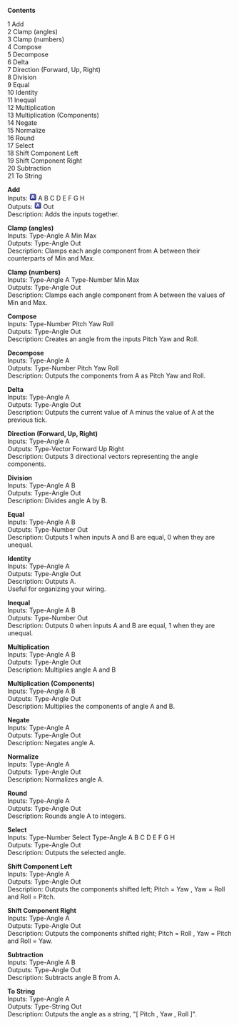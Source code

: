 **Contents**  

1 Add  
2 Clamp (angles)  
3 Clamp (numbers)  
4 Compose  
5 Decompose  
6 Delta  
7 Direction (Forward, Up, Right)  
8 Division  
9 Equal  
10 Identity  
11 Inequal  
12 Multiplication  
13 Multiplication (Components)  
14 Negate  
15 Normalize  
16 Round  
17 Select  
18 Shift Component Left  
19 Shift Component Right  
20 Subtraction  
21 To String  

**Add**  
Inputs: 	![Angle](Type-Angle.png "Angle") A B C D E F G H  
Outputs: 	![Angle](Type-Angle.png "Angle") Out  
Description: 	Adds the inputs together.  

**Clamp (angles)**  
Inputs: 	Type-Angle A Min Max  
Outputs: 	Type-Angle Out  
Description: 	Clamps each angle component from A between their counterparts of Min and Max.  

**Clamp (numbers)**  
Inputs: 	Type-Angle A Type-Number Min Max  
Outputs: 	Type-Angle Out  
Description: 	Clamps each angle component from A between the values of Min and Max.  

**Compose**  
Inputs: 	Type-Number Pitch Yaw Roll  
Outputs: 	Type-Angle Out  
Description: 	Creates an angle from the inputs Pitch Yaw and Roll.  

**Decompose**  
Inputs: 	Type-Angle A  
Outputs: 	Type-Number Pitch Yaw Roll  
Description: 	Outputs the components from A as Pitch Yaw and Roll.  

**Delta**  
Inputs: 	Type-Angle A  
Outputs: 	Type-Angle Out  
Description: 	Outputs the current value of A minus the value of A at the previous tick.  

**Direction (Forward, Up, Right)**  
Inputs: 	Type-Angle A  
Outputs: 	Type-Vector Forward Up Right  
Description: 	Outputs 3 directional vectors representing the angle components.  

**Division**  
Inputs: 	Type-Angle A B  
Outputs: 	Type-Angle Out  
Description: 	Divides angle A by B.  

**Equal**  
Inputs: 	Type-Angle A B  
Outputs: 	Type-Number Out  
Description: 	Outputs 1 when inputs A and B are equal, 0 when they are unequal.  

**Identity**  
Inputs: 	Type-Angle A  
Outputs: 	Type-Angle Out  
Description: 	Outputs A.  
Useful for organizing your wiring.  

**Inequal**  
Inputs: 	Type-Angle A B  
Outputs: 	Type-Number Out  
Description: 	Outputs 0 when inputs A and B are equal, 1 when they are unequal.  

**Multiplication**  
Inputs: 	Type-Angle A B  
Outputs: 	Type-Angle Out  
Description: 	Multiplies angle A and B  

**Multiplication (Components)**  
Inputs: 	Type-Angle A B  
Outputs: 	Type-Angle Out  
Description: 	Multiplies the components of angle A and B.  

**Negate**  
Inputs: 	Type-Angle A  
Outputs: 	Type-Angle Out  
Description: 	Negates angle A.  

**Normalize**  
Inputs: 	Type-Angle A  
Outputs: 	Type-Angle Out  
Description: 	Normalizes angle A.  

**Round**  
Inputs: 	Type-Angle A  
Outputs: 	Type-Angle Out  
Description: 	Rounds angle A to integers.  

**Select**  
Inputs: 	Type-Number Select Type-Angle A B C D E F G H  
Outputs: 	Type-Angle Out  
Description: 	Outputs the selected angle.  

**Shift Component Left**  
Inputs: 	Type-Angle A  
Outputs: 	Type-Angle Out  
Description: 	Outputs the components shifted left; Pitch = Yaw , Yaw = Roll and Roll = Pitch.  

**Shift Component Right**  
Inputs: 	Type-Angle A  
Outputs: 	Type-Angle Out  
Description: 	Outputs the components shifted right; Pitch = Roll , Yaw = Pitch and Roll = Yaw.  

**Subtraction**  
Inputs: 	Type-Angle A B  
Outputs: 	Type-Angle Out  
Description: 	Subtracts angle B from A.  

**To String**  
Inputs: 	Type-Angle A  
Outputs: 	Type-String Out  
Description: 	Outputs the angle as a string, "[ Pitch , Yaw , Roll ]".  
